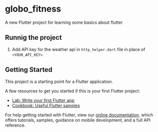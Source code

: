 # globo_fitness

A new Flutter project for learning some basics about flutter

## Runnig the project

1. Add API key for the weather api in `http_helper.dart` file in place of `<YOUR_API_KEY>`.

## Getting Started

This project is a starting point for a Flutter application.

A few resources to get you started if this is your first Flutter project:

- [Lab: Write your first Flutter app](https://flutter.dev/docs/get-started/codelab)
- [Cookbook: Useful Flutter samples](https://flutter.dev/docs/cookbook)

For help getting started with Flutter, view our
[online documentation](https://flutter.dev/docs), which offers tutorials,
samples, guidance on mobile development, and a full API reference.

